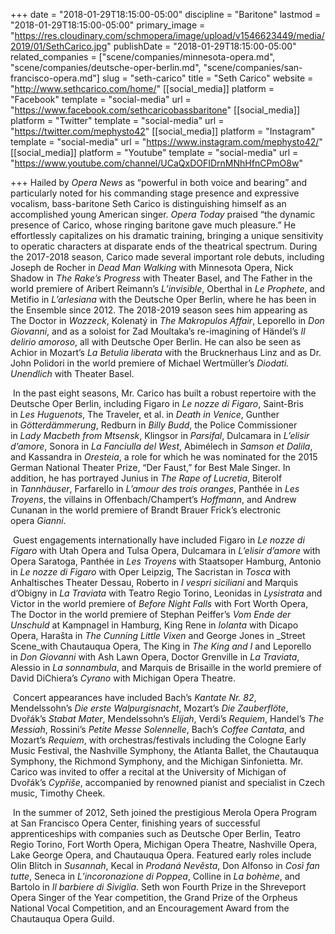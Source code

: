 +++
date = "2018-01-29T18:15:00-05:00"
discipline = "Baritone"
lastmod = "2018-01-29T18:15:00-05:00"
primary_image = "https://res.cloudinary.com/schmopera/image/upload/v1546623449/media/2019/01/SethCarico.jpg"
publishDate = "2018-01-29T18:15:00-05:00"
related_companies = ["scene/companies/minnesota-opera.md", "scene/companies/deutsche-oper-berlin.md", "scene/companies/san-francisco-opera.md"]
slug = "seth-carico"
title = "Seth Carico"
website = "http://www.sethcarico.com/home/"
[[social_media]]
platform = "Facebook"
template = "social-media"
url = "https://www.facebook.com/sethcaricobassbaritone"
[[social_media]]
platform = "Twitter"
template = "social-media"
url = "https://twitter.com/mephysto42"
[[social_media]]
platform = "Instagram"
template = "social-media"
url = "https://www.instagram.com/mephysto42/"
[[social_media]]
platform = "Youtube"
template = "social-media"
url = "https://www.youtube.com/channel/UCaQxDOFIDrnMNhHfnCPmO8w"

+++
Hailed by _Opera News_ as “powerful in both voice and bearing” and particularly noted for his commanding stage presence and expressive vocalism, bass-baritone Seth Carico is distinguishing himself as an accomplished young American singer. _Opera Today_ praised “the dynamic presence of Carico, whose ringing baritone gave much pleasure.” He effortlessly capitalizes on his dramatic training, bringing a unique sensitivity to operatic characters at disparate ends of the theatrical spectrum. During the 2017-2018 season, Carico made several important role debuts, including Joseph de Rocher in _Dead Man Walking_ with Minnesota Opera, Nick Shadow in _The Rake’s Progress_ with Theater Basel, and The Father in the world premiere of Aribert Reimann’s _L’invisible_, Oberthal in _Le Prophete_, and Metifio in _L’arlesiana_ with the Deutsche Oper Berlin, where he has been in the Ensemble since 2012. The 2018-2019 season sees him appearing as The Doctor in _Wozzeck_, Kolenatý in _The Makropulos Affair_, Leporello in _Don Giovanni_, and as a soloist for Zad Moultaka’s re-imagining of Händel’s _Il delirio amoroso_, all with Deutsche Oper Berlin. He can also be seen as Achior in Mozart’s _La Betulia liberata_ with the Brucknerhaus Linz and as Dr. John Polidori in the world premiere of Michael Wertmüller’s _Diodati. Unendlich_ with Theater Basel.

 In the past eight seasons, Mr. Carico has built a robust repertoire with the Deutsche Oper Berlin, including Figaro in _Le nozze di Figaro_, Saint-Bris in _Les Huguenots_, The Traveler, et al. in _Death in Venice_, Gunther in _Götterdämmerung_, Redburn in _Billy Budd_, the Police Commissioner in _Lady Macbeth from Mtsensk_, Klingsor in _Parsifal_, Dulcamara in _L’elisir d’amore_, Sonora in _La Fanciulla del West_, Abimélech in _Samson et Dalila_, and Kassandra in _Oresteia_, a role for which he was nominated for the 2015 German National Theater Prize, “Der Faust,” for Best Male Singer. In addition, he has portrayed Junius in _The Rape of Lucretia_, Biterolf in _Tannhäuser_, Farfarello in _L’amour des trois oranges_, Panthée in _Les Troyens_, the villains in Offenbach/Champert’s _Hoffmann_, and Andrew Cunanan in the world premiere of Brandt Brauer Frick’s electronic opera _Gianni_.

 Guest engagements internationally have included Figaro in _Le nozze di Figaro_ with Utah Opera and Tulsa Opera, Dulcamara in _L’elisir d’amore_ with Opera Saratoga, Panthée in _Les Troyens_ with Staatsoper Hamburg, Antonio in _Le nozze di Figaro_ with Oper Leipzig, The Sacristan in _Tosca_ with Anhaltisches Theater Dessau, Roberto in _I vespri siciliani_ and Marquis d’Obigny in _La Traviata_ with Teatro Regio Torino, Leonidas in _Lysistrata_ and Victor in the world premiere of _Before Night Falls_ with Fort Worth Opera, The Doctor in the world premiere of Stephan Peiffer’s _Vom Ende der Unschuld_ at Kampnagel in Hamburg, King Rene in _Iolanta_ with Dicapo Opera, Harašta in _The Cunning Little Vixen_ and George Jones in _Street Scene_with Chautauqua Opera, The King in _The King and I_ and Leporello in _Don Giovanni_ with Ash Lawn Opera, Doctor Grenville in _La Traviata_, Alessio in _La sonnambula_, and Marquis de Brisaille in the world premiere of David DiChiera’s _Cyrano_ with Michigan Opera Theatre.

 Concert appearances have included Bach’s _Kantate Nr. 82_, Mendelssohn’s _Die erste Walpurgisnacht_, Mozart’s _Die Zauberflöte_, Dvořák’s _Stabat Mater_, Mendelssohn’s _Elijah_, Verdi’s _Requiem_, Handel’s _The Messiah_, Rossini’s _Petite Messe Solennelle_, Bach’s _Coffee Cantata_, and Mozart’s _Requiem_, with orchestras/festivals including the Cologne Early Music Festival, the Nashville Symphony, the Atlanta Ballet, the Chautauqua Symphony, the Richmond Symphony, and the Michigan Sinfonietta. Mr. Carico was invited to offer a recital at the University of Michigan of Dvořák’s _Cypřiše_, accompanied by renowned pianist and specialist in Czech music, Timothy Cheek.

 In the summer of 2012, Seth joined the prestigious Merola Opera Program at San Francisco Opera Center, finishing years of successful apprenticeships with companies such as Deutsche Oper Berlin, Teatro Regio Torino, Fort Worth Opera, Michigan Opera Theatre, Nashville Opera, Lake George Opera, and Chautauqua Opera. Featured early roles include Olin Blitch in _Susannah_, Kecal in _Prodaná Nevěsta_, Don Alfonso in _Così fan tutte_, Seneca in _L’incoronazione di Poppea_, Colline in _La bohème_, and Bartolo in _Il barbiere di Siviglia_. Seth won Fourth Prize in the Shreveport Opera Singer of the Year competition, the Grand Prize of the Orpheus National Vocal Competition, and an Encouragement Award from the Chautauqua Opera Guild.